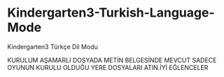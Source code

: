 # Kindergarten3-Turkish-Language-Mode
Kindergarten3 Türkçe Dil Modu 

KURULUM AŞAMARLI DOSYADA METİN BELGESİNDE MEVCUT SADECE OYUNUN KURULU OLDUĞU YERE DOSYALARI ATIN.İYİ EĞLENCELER
